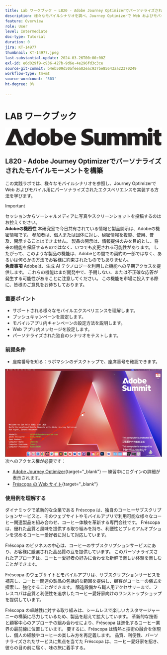 ```yaml
---
title: Lab ワークブック — L820 - Adobe Journey Optimizerでパーソナライズされたモバイルモーメントを構築
description: 様々なモバイルシナリオを調べ、Journey Optimizerで Web およびモバイル用にパーソナライズされたエクスペリエンスを実装する方法を学びます。
feature: Overview
role: User
level: Intermediate
doc-type: Tutorial
duration: 0
jira: KT-14977
thumbnail: KT-14977.jpeg
last-substantial-update: 2024-03-26T00:00:00Z
exl-id: e6d029f9-c936-427b-9d6e-4e296fd3c3ce
source-git-commit: b4eb509d50afeea02eac937be85643aa22370249
workflow-type: tm+mt
source-wordcount: '503'
ht-degree: 0%

---
```


# LAB ワークブック

![Adobe Summit — 代替テキスト](/help/summit/l820-lab-workbook/assets/adobe-summit.png "Adobe Summit")

## L820 - Adobe Journey Optimizerでパーソナライズされたモバイルモーメントを構築

この実践ラボでは、様々なモバイルシナリオを参照し、Journey Optimizerで Web およびモバイル用にパーソナライズされたエクスペリエンスを実装する方法を学びます。


>[!IMPORTANT]
>
>セッションからソーシャルメディアに写真やスクリーンショットを投稿するのはお控えください。
><br>
>**Adobeの機密性**
>本研究室で今日共有されている情報と製品開示は、Adobeの機密情報です。
>参加者は、個人または団体に対し、秘密情報を複製、使用、普及、開示することはできません。
>製品の開示は、情報提供のみを目的とし、将来の機能を保証するものではなく、いつでも変更される可能性があります。 したがって、このような製品の機能は、Adobeとの間での契約の一部ではなく、あるいは何らかの方法でお客様に約束されたものでもありません。
><br>
>**免責事項**
>Adobeは、生成 AI テクノロジーを利用した機能への早期アクセスを提供します。 これらの機能はまだ開発中で、予期しない、または不正確な応答が発生する可能性があることに注意してください。 この機能を市場に投入する際に、皆様のご意見をお待ちしております。


### 重要ポイント

* サポートされる様々なモバイルエクスペリエンスを理解します。
* プッシュキャンペーンを設定します。
* モバイルアプリ内キャンペーンの設定方法を説明します。
* Web アプリ内メッセージを設定します。
* パーソナライズされた独自のシナリオをテストします。

### 前提条件

* 座席番号を知る：ラボマシンのデスクトップで、座席番号を確認できます。

![座席番号](/help/summit/l820-lab-workbook/assets/locate-seat-number.png)
次へのアクセス権が必要です：

* [Adobe Journey Optimizer](https://experience.adobe.com/#/@techmarketingdemos/sname:summit-ajo-lab/journey-optimizer/home){target="_blank"}   — 練習中にログインの詳細が表示されます。
* [Fréscopa の Web サイト](https://dsn.adobe.com/p/adobe-summit-2024?token=eyJhbGciOiJIUzI1NiIsInR5cCI6IkpXVCJ9.eyJpZCI6ImFub255bW91cyIsImVtYWlsIjoiYW5vbnltb3VzQGFkb2JlLmNvbSIsImlzc3VlciI6InNoYXJlZC1saW5rIiwiYXJnb24iOnsiYWNjZXNzIjoicmVhZC1wcm9qZWN0IiwicHJvamVjdElkIjoiYWRvYmUtc3VtbWl0LTIwMjQifSwiaWF0IjoxNzEwNTI0MTIwLCJleHAiOjE3MTIzMzg1MjB9.q2uGVst6HjJw8SCWl-3pViNzepkdGnNCvGqZnbbkTsY){target="_blank"}


### 使用例を理解する

ダイナミックで革新的な企業である Fréscopa は、独自のコーヒーサブスクリプションサービスと、そのウェブサイトやモバイルアプリで利用可能な様々なコーヒー関連製品を組み合わせ、コーヒー体験を革新する専門会社です。 Fréscopa は、優れた品質と風味を提供する取り組みを持ち、利便性とプレミアムオプションを求めるコーヒー愛好者に対して対応しています。

Fréscopa のビジネスの中心は、コーヒーのサブスクリプションサービスにあり、お客様に厳選された高品質の豆を提供しています。 このパーソナライズされたアプローチは、コーヒー愛好者の好みに合わせた新鮮で楽しい体験を楽しむことができます。

Fréscopa のウェブサイトとモバイルアプリは、サブスクリプションサービスを補完し、コーヒー関連の製品の包括的な範囲を提供し、顧客がコーヒーの儀式を探索し、強化することができます。 醸造設備から職人用アクセサリーまで、フレスコパは品質と利便性を追求したコーヒー愛好家向けのワンストップショップを提供しています。

Fréscopa の卓越性に対する取り組みは、シームレスで楽しいカスタマージャーニーの構築に尽力しているため、製品を超えて拡大しています。 革新的な技術と顧客中心のアプローチの組み合わせにより、Fréscopa は進化するコーヒー業界の最前線に位置しています。 要するに、Fréscopa は情熱と技術の融合を体現し、個人の経験やコーヒーの楽しみ方を再定義します。 品質、利便性、パーソナライズされたサービスに焦点を当てた Fréscopa は、コーヒー愛好家を招き、彼らの目の前に届く、味の旅に着手する。
